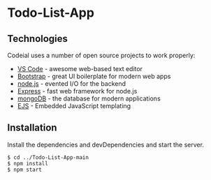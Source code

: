 # Todo-List-App


## Technologies
Codeial uses a number of open source projects to work properly:
* [VS Code](//code.visualstudio.com/) - awesome web-based text editor
* [Bootstrap](//getbootstrap.com/) - great UI boilerplate for modern web apps
* [node.js](//nodejs.org/en/) - evented I/O for the backend
* [Express](//expressjs.com/) - fast web framework for node.js
* [mongoDB](//www.mongodb.com/) - the database for modern applications
* [EJS](//ejs.co/) - Embedded JavaScript templating

	
## Installation
Install the dependencies and devDependencies and start the server.

```
$ cd ../Todo-List-App-main
$ npm install
$ npm start
```
